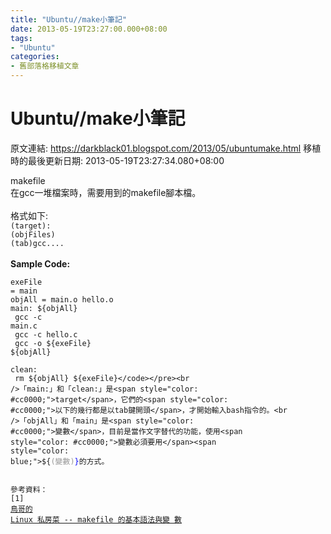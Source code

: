 ```yaml
---
title: "Ubuntu//make小筆記"
date: 2013-05-19T23:27:00.000+08:00
tags: 
- "Ubuntu"
categories:
- 舊部落格移植文章
---
```


# Ubuntu//make小筆記

原文連結: https://darkblack01.blogspot.com/2013/05/ubuntumake.html
移植時的最後更新日期: 2013-05-19T23:27:34.080+08:00

makefile<br />在gcc一堆檔案時，需要用到的makefile腳本檔。<br /><br />格式如下:<br /><code>(target): (objFiles)<br />(tab)gcc....</code><br /><br /><b>Sample Code:</b><br /><pre class="prettyprint"><code class="language-cpp">exeFile = main<br />objAll = main.o hello.o<br />main: ${objAll}<br />        gcc -c main.c<br />        gcc -c hello.c<br />        gcc -o ${exeFile} ${objAll}<br /><br />clean: <br />        rm ${objAll} ${exeFile}</code></pre><br />「main:」和「clean:」是<span style="color: #cc0000;">target</span>，它們的<span style="color: #cc0000;">以下的幾行都是以tab鍵開頭</span>，才開始輸入bash指令的。<br />「objAll」和「main」是<span style="color: #cc0000;">變數</span>，目前是當作文字替代的功能，使用<span style="color: #cc0000;">變數必須要用</span><span style="color: blue;">${</span><span style="color: #999999;">(變數)</span><span style="color: blue;">}</span>的方式。<br /><br /><br />參考資料：<br />[1] <a href="http://linux.vbird.org/linux_basic/0520source_code_and_tarball.php#make_makefile">鳥哥的 Linux 私房菜 -- makefile 的基本語法與變 數</a>
